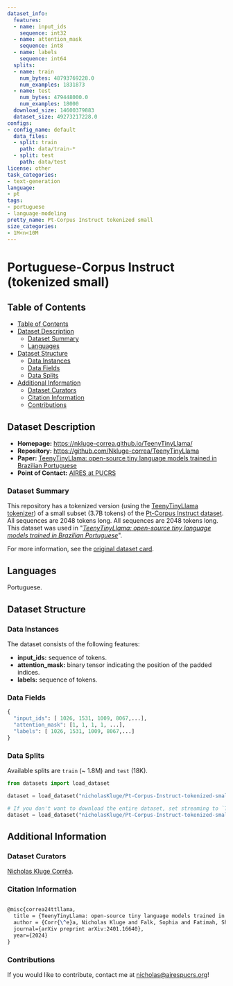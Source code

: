 ```yaml
---
dataset_info:
  features:
  - name: input_ids
    sequence: int32
  - name: attention_mask
    sequence: int8
  - name: labels
    sequence: int64
  splits:
  - name: train
    num_bytes: 48793769228.0
    num_examples: 1831873
  - name: test
    num_bytes: 479448000.0
    num_examples: 18000
  download_size: 14600379883
  dataset_size: 49273217228.0
configs:
- config_name: default
  data_files:
  - split: train
    path: data/train-*
  - split: test
    path: data/test
license: other
task_categories:
- text-generation
language:
- pt
tags:
- portuguese
- language-modeling
pretty_name: Pt-Corpus Instruct tokenized small
size_categories:
- 1M<n<10M
---
```


# Portuguese-Corpus Instruct (tokenized small)

## Table of Contents

- [Table of Contents](#table-of-contents)
- [Dataset Description](#dataset-description)
  - [Dataset Summary](#dataset-summary)
  - [Languages](#languages)
- [Dataset Structure](#dataset-structure)
  - [Data Instances](#data-instances)
  - [Data Fields](#data-fields)
  - [Data Splits](#data-splits)
- [Additional Information](#additional-information)
  - [Dataset Curators](#dataset-curators)
  - [Citation Information](#citation-information)
  - [Contributions](#contributions)

## Dataset Description

- **Homepage:** https://nkluge-correa.github.io/TeenyTinyLlama/
- **Repository:** https://github.com/Nkluge-correa/TeenyTinyLlama
- **Paper:** [TeenyTinyLlama: open-source tiny language models trained in Brazilian Portuguese](https://arxiv.org/abs/2401.16640)
- **Point of Contact:** [AIRES at PUCRS](mailto:nicholas@airespucrs.org)

### Dataset Summary

This repository has a tokenized version (using the [TeenyTinyLlama tokenizer](https://huggingface.co/nicholasKluge/TeenyTinyLlama-460m)) of a small subset (3.7B tokens) of the [Pt-Corpus Instruct dataset](https://huggingface.co/datasets/nicholasKluge/Pt-Corpus-Instruct). All sequences are 2048 tokens long. All sequences are 2048 tokens long. This dataset was used in "_[TeenyTinyLlama: open-source tiny language models trained in Brazilian Portuguese](https://arxiv.org/abs/2401.16640)_".

For more information, see the [original dataset card](https://huggingface.co/datasets/nicholasKluge/Pt-Corpus-Instruct).

## Languages

Portuguese.

## Dataset Structure

### Data Instances

The dataset consists of the following features:

- **input_ids:** sequence of tokens.
- **attention_mask:** binary tensor indicating the position of the padded indices.
- **labels:** sequence of tokens.

### Data Fields

```python
{
  "input_ids": [ 1026, 1531, 1009, 8067,...],
  "attention_mask": [1, 1, 1, 1, ...],
  "labels": [ 1026, 1531, 1009, 8067,...]
}  
```

### Data Splits

Available splits are `train` (~ 1.8M) and `test` (18K).

```python
from datasets import load_dataset

dataset = load_dataset("nicholasKluge/Pt-Corpus-Instruct-tokenized-small", split='train')

# If you don't want to download the entire dataset, set streaming to `True`
dataset = load_dataset("nicholasKluge/Pt-Corpus-Instruct-tokenized-small", split='train', streaming=True)

```

## Additional Information

### Dataset Curators

[Nicholas Kluge Corrêa](mailto:nicholas@airespucrs.org).

### Citation Information

```latex

@misc{correa24ttllama,
  title = {TeenyTinyLlama: open-source tiny language models trained in Brazilian Portuguese},
  author = {Corr{\^e}a, Nicholas Kluge and Falk, Sophia and Fatimah, Shiza and Sen, Aniket and De Oliveira, Nythamar},
  journal={arXiv preprint arXiv:2401.16640},
  year={2024}
}

```

### Contributions

If you would like to contribute, contact me at [nicholas@airespucrs.org](mailto:nicholas@airespucrs.org)!
